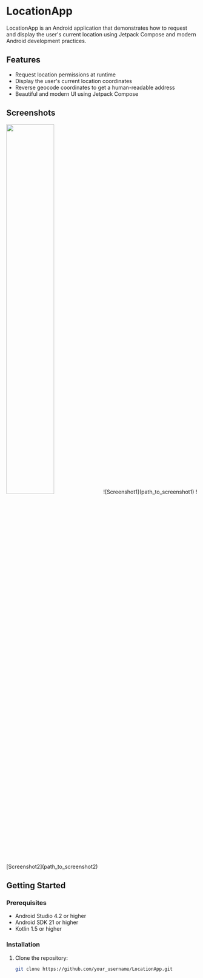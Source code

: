 # LocationApp

LocationApp is an Android application that demonstrates how to request and display the user's current location using Jetpack Compose and modern Android development practices.

## Features

- Request location permissions at runtime
- Display the user's current location coordinates
- Reverse geocode coordinates to get a human-readable address
- Beautiful and modern UI using Jetpack Compose

## Screenshots
<img src="[https://user-images.githubusercontent.com/16319829/81180309-2b51f000-8fee-11ea-8a78-ddfe8c3412a7.png](https://github.com/adityasinghkushwah17/Location-App/blob/main/1.jpg)" width=50% height=50%>
![Screenshot1](path_to_screenshot1)
![Screenshot2](path_to_screenshot2)

## Getting Started

### Prerequisites

- Android Studio 4.2 or higher
- Android SDK 21 or higher
- Kotlin 1.5 or higher

### Installation

1. Clone the repository:

   ```sh
   git clone https://github.com/your_username/LocationApp.git
